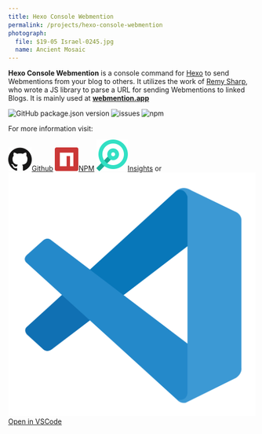 ```yaml
---
title: Hexo Console Webmention
permalink: /projects/hexo-console-webmention
photograph:
  file: $19-05 Israel-0245.jpg
  name: Ancient Mosaic
---
```


**Hexo Console Webmention** is a console command for [Hexo](https://hexo.io/) to send Webmentions from your blog to others. It utilizes the work of [Remy Sharp](https://remysharp.com/2019/06/18/send-outgoing-webmentions), who wrote a JS library to parse a URL for sending Webmentions to linked Blogs. It is mainly used at [**webmention.app**](https://webmention.app/)

<div class="shields-io">

![GitHub package.json version](https://img.shields.io/github/package-json/v/kristofzerbe/hexo-console-webmention?label=version&style=flat-square)
![issues](https://img.shields.io/github/issues/kristofzerbe/hexo-console-webmention?label=github%20issues&style=flat-square)
![npm](https://img.shields.io/npm/dm/hexo-console-webmention?label=npm%20downloads&style=flat-square)

</div>

For more information visit:

<div class="brand-links">
<a href="https://github.com/kristofzerbe/hexo-console-webmention" class="github"><img src="/images/github.svg" alt="Github" /><span>Github</span></a>
<a href="https://www.npmjs.com/package/hexo-console-webmention" class="npm"><img src="/images/npm.svg" alt="NPM" /><span>NPM</span></a>
<a href="https://deps.dev/npm/hexo-console-webmention" class="insights"><img src="/images/insights.svg" alt="Open Source Insights" /><span>Insights</span></a>
<span style="margin-top:25px">or</span>
<a href="https://open.vscode.dev/kristofzerbe/hexo-console-webmention" class="vscode"><img src="/images/vscode.svg" alt="VSCode" /><span>Open in VSCode</span></a>
</div>
